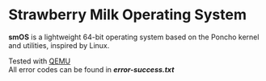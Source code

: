 # Strawberry Milk Operating System
**smOS** is a lightweight 64-bit operating system based on the Poncho kernel and utilities, inspired by Linux.

Tested with <a href="https://qemu.org">QEMU</a><br>
All error codes can be found in ***error-success.txt***
